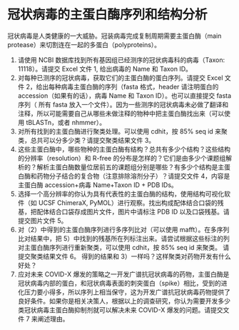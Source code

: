# 冠状病毒的主蛋白酶序列和结构分析

冠状病毒是人类健康的一大威胁。冠装病毒完成复制周期需要主蛋白酶（main protease）来切割连在一起的多蛋白（polyproteins）。

1. 请使用 NCBI 数据库找到所有基因组已经测序的冠状病毒科的病毒（Taxon: 11118）。请提交 Excel 文件 1, 给出病毒的 Name 和 Taxon ID。
2. 对每种已测序的冠状病毒，获取它们的主蛋白酶的蛋白序列。请提交 Excel 文件 2，给出每种病毒主蛋白酶的序列（fasta 格式，header 请注明蛋白的 accession（如果有的话），病毒 Name 和 Taxon ID）。也可以直接提交 fasta 序列（ 所有 fasta 放入一个文件）。因为一些测序的冠状病毒未必做了翻译和注释，所以可能需要自己从哪些未做注释的物种中把主蛋白酶找出来（可以使用 tBLASTn，或者 nhmmer）。
3. 对所有找到的主蛋白酶进行聚类处理。可以使用 cdhit，按 85% seq id 来聚类，总共可以分多少类？请提交聚类结果文件 3。
4. 这些主蛋白酶中，哪些物种的主蛋白酶有结构？总共有多少个结构？这些结构的分辨率（resolution）和 R-free 的分布是怎样的？它们是由多少个课题组解析的？解析主蛋白酶数量位居前五的课题组分别是哪些？有多少个结构是主蛋白酶和药物分子结合的复合物（注意排除溶剂分子）？请提交文件 4，内容是主蛋白酶 accession+病毒 Name+Taxon ID + PDB IDs。
5. 选择一个高分辨率的你认为具有代表性的主蛋白酶的结构，使用结构可视化软件（如 UCSF ChimeraX, PyMOL）进行观察。找出构成配体结合口袋的残基，把配体结合口袋存成图片文件，图片中请标注 PDB ID 以及口袋残基。请提交图片文件 5。
6. 对（2）中得到的主蛋白酶序列进行多序列比对（可以使用 mafft）。在多序列比对结果中，把 5）中找到的残基所在列标注出来。请尝试根据这些标注的列对主蛋白酶序列进行重新聚类，可以使用 cdhit，按 85% seq id 来聚类。 请提交聚类结果文件 6。 得到的结果和 3）一样吗？这样聚类对药物开发有什么好处？
7. 应对未来 COVID-X 爆发的策略之一开发广谱抗冠状病毒的药物，主蛋白酶是冠状病毒内部的蛋白，和冠状病毒表面的刺突蛋白（spike）相比，受到的进化压力要小得多，所以序列上相当保守，这为开发广谱抗冠状病毒药物提供了良好条件。如果你是相关决策人，根据以上的调查研究，你认为需要开发多少类冠状病毒主蛋白酶抑制剂就可以解决未来 COVID-X 爆发的问题。请提交文件 7 来阐述理由。
